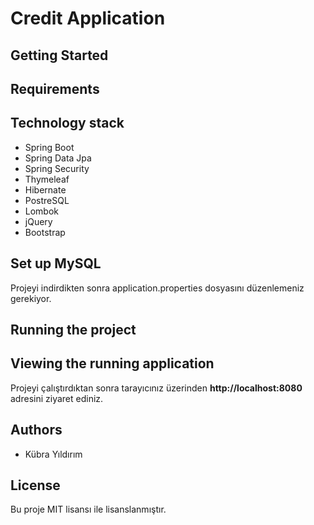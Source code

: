 # Credit Application

## Getting Started


## Requirements


## Technology stack
* Spring Boot
* Spring Data Jpa
* Spring Security
* Thymeleaf
* Hibernate
* PostreSQL
* Lombok
* jQuery
* Bootstrap



## Set up MySQL
Projeyi indirdikten sonra  application.properties dosyasını düzenlemeniz gerekiyor.


## Running the project



## Viewing the running application
Projeyi çalıştırdıktan sonra tarayıcınız üzerinden **http://localhost:8080** adresini ziyaret ediniz. 

## Authors
* Kübra Yıldırım 

## License
Bu proje MIT lisansı ile lisanslanmıştır.
